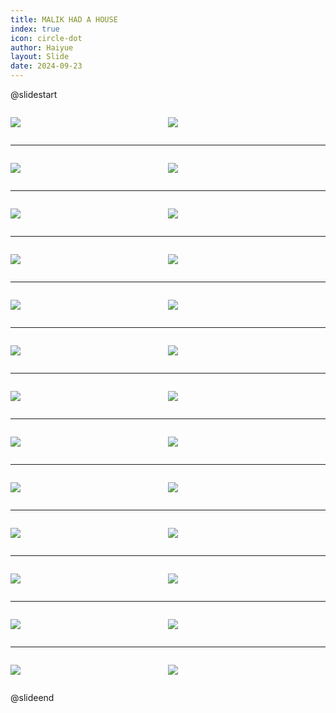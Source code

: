 ```yaml
---
title: MALIK HAD A HOUSE
index: true
icon: circle-dot
author: Haiyue
layout: Slide
date: 2024-09-23
---
```

 
@slidestart

<div style="display:flex">
<div style="flex:1">

![](https://raw.githubusercontent.com/yclord/reading/refs/heads/master/english/Level-X/MALIK%20HAD%20A%20HOUSE/001.webp)
</div>
<div style="flex:1">

![](https://raw.githubusercontent.com/yclord/reading/refs/heads/master/english/Level-X/MALIK%20HAD%20A%20HOUSE/002.webp)
</div>
</div>

---

<div style="display:flex">
<div style="flex:1">

![](https://raw.githubusercontent.com/yclord/reading/refs/heads/master/english/Level-X/MALIK%20HAD%20A%20HOUSE/003.webp)
</div>
<div style="flex:1">

![](https://raw.githubusercontent.com/yclord/reading/refs/heads/master/english/Level-X/MALIK%20HAD%20A%20HOUSE/004.webp)
</div>
</div>

---

<div style="display:flex">
<div style="flex:1">

![](https://raw.githubusercontent.com/yclord/reading/refs/heads/master/english/Level-X/MALIK%20HAD%20A%20HOUSE/005.webp)
</div>
<div style="flex:1">

![](https://raw.githubusercontent.com/yclord/reading/refs/heads/master/english/Level-X/MALIK%20HAD%20A%20HOUSE/006.webp)
</div>
</div>

---

<div style="display:flex">
<div style="flex:1">

![](https://raw.githubusercontent.com/yclord/reading/refs/heads/master/english/Level-X/MALIK%20HAD%20A%20HOUSE/007.webp)
</div>
<div style="flex:1">

![](https://raw.githubusercontent.com/yclord/reading/refs/heads/master/english/Level-X/MALIK%20HAD%20A%20HOUSE/008.webp)
</div>
</div>

---

<div style="display:flex">
<div style="flex:1">

![](https://raw.githubusercontent.com/yclord/reading/refs/heads/master/english/Level-X/MALIK%20HAD%20A%20HOUSE/009.webp)
</div>
<div style="flex:1">

![](https://raw.githubusercontent.com/yclord/reading/refs/heads/master/english/Level-X/MALIK%20HAD%20A%20HOUSE/010.webp)
</div>
</div>

---

<div style="display:flex">
<div style="flex:1">

![](https://raw.githubusercontent.com/yclord/reading/refs/heads/master/english/Level-X/MALIK%20HAD%20A%20HOUSE/011.webp)
</div>
<div style="flex:1">

![](https://raw.githubusercontent.com/yclord/reading/refs/heads/master/english/Level-X/MALIK%20HAD%20A%20HOUSE/012.webp)
</div>
</div>

---

<div style="display:flex">
<div style="flex:1">

![](https://raw.githubusercontent.com/yclord/reading/refs/heads/master/english/Level-X/MALIK%20HAD%20A%20HOUSE/013.webp)
</div>
<div style="flex:1">

![](https://raw.githubusercontent.com/yclord/reading/refs/heads/master/english/Level-X/MALIK%20HAD%20A%20HOUSE/014.webp)
</div>
</div>

---

<div style="display:flex">
<div style="flex:1">

![](https://raw.githubusercontent.com/yclord/reading/refs/heads/master/english/Level-X/MALIK%20HAD%20A%20HOUSE/015.webp)
</div>
<div style="flex:1">

![](https://raw.githubusercontent.com/yclord/reading/refs/heads/master/english/Level-X/MALIK%20HAD%20A%20HOUSE/016.webp)
</div>
</div>

---

<div style="display:flex">
<div style="flex:1">

![](https://raw.githubusercontent.com/yclord/reading/refs/heads/master/english/Level-X/MALIK%20HAD%20A%20HOUSE/017.webp)
</div>
<div style="flex:1">

![](https://raw.githubusercontent.com/yclord/reading/refs/heads/master/english/Level-X/MALIK%20HAD%20A%20HOUSE/018.webp)
</div>
</div>

---

<div style="display:flex">
<div style="flex:1">

![](https://raw.githubusercontent.com/yclord/reading/refs/heads/master/english/Level-X/MALIK%20HAD%20A%20HOUSE/019.webp)
</div>
<div style="flex:1">

![](https://raw.githubusercontent.com/yclord/reading/refs/heads/master/english/Level-X/MALIK%20HAD%20A%20HOUSE/020.webp)
</div>
</div>

---

<div style="display:flex">
<div style="flex:1">

![](https://raw.githubusercontent.com/yclord/reading/refs/heads/master/english/Level-X/MALIK%20HAD%20A%20HOUSE/021.webp)
</div>
<div style="flex:1">

![](https://raw.githubusercontent.com/yclord/reading/refs/heads/master/english/Level-X/MALIK%20HAD%20A%20HOUSE/022.webp)
</div>
</div>

---

<div style="display:flex">
<div style="flex:1">

![](https://raw.githubusercontent.com/yclord/reading/refs/heads/master/english/Level-X/MALIK%20HAD%20A%20HOUSE/023.webp)
</div>
<div style="flex:1">

![](https://raw.githubusercontent.com/yclord/reading/refs/heads/master/english/Level-X/MALIK%20HAD%20A%20HOUSE/024.webp)
</div>
</div>

---

<div style="display:flex">
<div style="flex:1">

![](https://raw.githubusercontent.com/yclord/reading/refs/heads/master/english/Level-X/MALIK%20HAD%20A%20HOUSE/025.webp)
</div>
<div style="flex:1">

![](https://raw.githubusercontent.com/yclord/reading/refs/heads/master/english/Level-X/MALIK%20HAD%20A%20HOUSE/026.webp)
</div>
</div>

@slideend